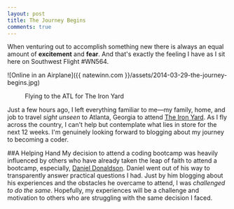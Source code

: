 ```yaml
---
layout: post
title: The Journey Begins
comments: true
---
```


When venturing out to accomplish something new there is always an equal amount of **excitement** and **fear**. And that's exactly the feeling I have as I sit here on Southwest Flight #WN564. 

<img>![Online in an Airplane]({{ natewinn.com }}/assets/2014-03-29-the-journey-begins.jpg)</img>
<figure><figcaption>Flying to the ATL for The Iron Yard</figcaption></figure>

Just a few hours ago, I left everything familiar to me—my family, home, and job to travel *sight unseen* to Atlanta, Georgia to attend [The Iron Yard](http://theironyard.com/). As I fly across the country, I can't help but contemplate what lies in store for the next 12 weeks. I'm genuinely looking forward to blogging about my journey to becoming a coder. 

##A Helping Hand
My decision to attend a coding bootcamp was heavily influenced by others who have already taken the leap of faith to attend a bootcamp, especially, [Daniel Donaldson](http://www.colorturtle.com/). Daniel went out of his way to transparently answer practical questions I had. Just by him blogging about his experiences and the obstacles he overcame to attend, I was *challenged to do the same*. Hopefully, my experiences will be a challenge and motivation to others who are struggling with the same decision I faced.